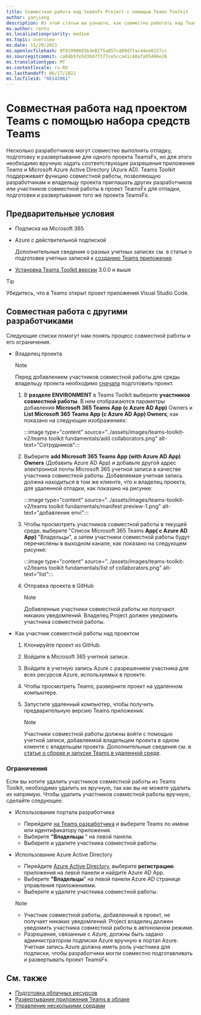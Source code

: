 ```yaml
---
title: Совместная работа над teamsFx Project с помощью Teams Toolkit
author: yanjiang
description: Из этой статьи вы узнаете, как совместно работать над TeamsFx Project с помощью Teams Toolkit и совместной работы с другими разработчиками.
ms.author: rentu
ms.localizationpriority: medium
ms.topic: overview
ms.date: 11/29/2021
ms.openlocfilehash: 0f81990603b3e0275a057c489d7fac44ee0127cc
ms.sourcegitcommit: ca84b5fe5d3b97f377ce5cca41c48afa95496e28
ms.translationtype: MT
ms.contentlocale: ru-RU
ms.lasthandoff: 06/17/2022
ms.locfileid: "66142061"
---
```

# <a name="collaborate-on-teams-project-using-teams-toolkit"></a>Совместная работа над проектом Teams с помощью набора средств Teams

Несколько разработчиков могут совместно выполнять отладку, подготовку и развертывание для одного проекта TeamsFx, но для этого необходимо вручную задать соответствующие разрешения приложения Teams и Microsoft Azure Active Directory (Azure AD). Teams Toolkit поддерживает функцию совместной работы, позволяющую разработчикам и владельцу проекта приглашать других разработчиков или участников совместной работы в проект TeamsFx для отладки, подготовки и развертывания того же проекта TeamsFx.

## <a name="prerequisites"></a>Предварительные условия

* Подписка на Microsoft 365
* Azure с действительной подпиской
  
  Дополнительные сведения о разных учетных записях см. в статье о подготовке учетных записей к [созданию Teams приложения](accounts.md).

* [Установка Teams Toolkit версии](https://marketplace.visualstudio.com/items?itemName=TeamsDevApp.ms-teams-vscode-extension) 3.0.0 и выше

> [!TIP]
> Убедитесь, что в Teams открыт проект приложения Visual Studio Code.

## <a name="collaborate-with-other-developers"></a>Совместная работа с другими разработчиками

Следующие списки помогут нам понять процесс совместной работы и его ограничения.

* Владелец проекта

  > [!NOTE]
  > Перед добавлением участников совместной работы для среды владельцу проекта необходимо [сначала](provision.md) подготовить проект.

  1. В **разделе ENVIRONMENT** в Teams Toolkit выберите **участников совместной работы**. В нем отображаются параметры добавления **Microsoft 365 Teams App (с Azure AD App)** Owners и **List Microsoft 365 Teams App (с Azure AD App) Owners**, как показано на следующих изображениях:

     :::image type="content" source="../assets/images/teams-toolkit-v2/teams toolkit fundamentals/add collaborators.png" alt-text="Сотрудников":::

  2. Выберите **add Microsoft 365 Teams App (with Azure AD App) Owners** (Добавить Azure AD App) и добавьте другой адрес электронной почты Microsoft 365 учетной записи в качестве участника совместной работы. Добавляемая учетная запись должна находиться в том же клиенте, что и владелец проекта, для удаленной отладки, как показано на рисунке:

     :::image type="content" source="../assets/images/teams-toolkit-v2/teams toolkit fundamentals/manifest preview-1.png" alt-text="добавление envi":::

  3. Чтобы просмотреть участников совместной работы в текущей среде, выберите "Список Microsoft 365 Teams **App( с Azure AD App)** "Владельцы", а затем участники совместной работы будут перечислены в выходном канале, как показано на следующем рисунке:

     :::image type="content" source="../assets/images/teams-toolkit-v2/teams toolkit fundamentals/list of collaborators.png" alt-text="list":::

  4. Отправка проекта в GitHub

     > [!NOTE]
     > Добавленные участники совместной работы не получают никаких уведомлений. Владелец Project должен уведомить участника совместной работы.

* Как участник совместной работы над проектом

  1. Клонируйте проект из GitHub.
  2. Войдите в Microsoft 365 учетной записи.
  3. Войдите в учетную запись Azure с разрешением участника для всех ресурсов Azure, используемых в проекте.
  4. Чтобы просмотреть Teams, разверните проект на удаленном компьютере.
  5. Запустите удаленный компьютер, чтобы получить предварительную версию Teams приложения.

     > [!NOTE]
     > Участники совместной работы должны войти с помощью учетной записи, добавляемой владельцем проекта в одном клиенте с владельцем проекта. Дополнительные сведения см. в [статье о сборке и запуске Teams в удаленной среде](/microsoftteams/platform/sbs-gs-javascript?tabs=vscode%2Cvsc%2Cviscode%2Cvcode&tutorial-step=3&branch).

### <a name="limitations"></a>Ограничения

Если вы хотите удалить участников совместной работы из Teams Toolkit, необходимо удалить их вручную, так как вы не можете удалить их напрямую. Чтобы удалить участников совместной работы вручную, сделайте следующее:

* Использование портала разработчика

  * Перейдите [на Teams разработчика](https://dev.teams.microsoft.com/home) и выберите Teams по имени или идентификатору приложения.
  * Выберите **"Владельцы** " на левой панели.
  * Выберите и удалите участника совместной работы.

* Использование Azure Active Directory

  * Перейдите [Azure Active Directory](https://ms.portal.azure.com/#blade/Microsoft_AAD_IAM/ActiveDirectoryMenuBlade/RegisteredApps), выберите **регистрацию** приложения на левой панели и найдите Azure AD App.
  * Выберите **"Владельцы**" на левой панели Azure AD странице управления приложениями.
  * Выберите и удалите участника совместной работы.

   > [!NOTE]
   >
   > * Участник совместной работы, добавленный в проект, не получает никаких уведомлений. Project владелец должен уведомить участника совместной работы в автономном режиме.
   > * Разрешения, связанные с Azure, должны быть задано администратором подписки Azure вручную в портал Azure. Учетная запись Azure должна иметь роль участника для подписки, чтобы разработчики могли совместно подготавливать и развертывать проект TeamsFx.

## <a name="see-also"></a>См. также

* [Подготовка облачных ресурсов](provision.md)
* [Развертывание приложения Teams в облаке](deploy.md)
* [Управление несколькими средами](TeamsFx-multi-env.md)
